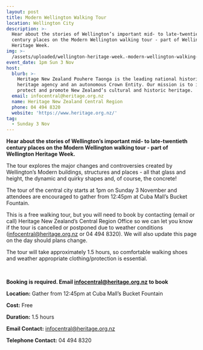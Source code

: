 ```yaml
---
layout: post
title: Modern Wellington Walking Tour
location: Wellington City
description: >-
  Hear about the stories of Wellington’s important mid- to late-twentieth
  century places on the Modern Wellington walking tour - part of Wellington
  Heritage Week.
img: >-
  /assets/uploaded/wellington-heritage-week.-modern-wellington-walking-tour-2-min.png
event_date: 1pm Sun 3 Nov
host:
  blurb: >-
    Heritage New Zealand Pouhere Taonga is the leading national historic
    heritage agency and an autonomous Crown Entity. Our mission is to identify,
    protect and promote New Zealand’s cultural and historic heritage.
  email: infocentral@heritage.org.nz
  name: Heritage New Zealand Central Region
  phone: 04 494 8320
  website: 'https://www.heritage.org.nz/'
tag:
  - Sunday 3 Nov
---
```

**Hear about the stories of Wellington’s important mid- to late-twentieth century places on the Modern Wellington walking tour - part of Wellington Heritage Week.**

The tour explores the major changes and controversies created by Wellington’s Modern buildings, structures and places - all that glass and height, the dynamic and quirky shapes and, of course, the concrete!

The tour of the central city starts at 1pm on Sunday 3 November and attendees are encouraged to gather from 12:45pm at Cuba Mall’s Bucket Fountain.

This is a free walking tour, but you will need to book by contacting (email or call) Heritage New Zealand’s Central Region Office so we can let you know if the tour is cancelled or postponed due to weather conditions (infocentral@heritage.org.nz or 04 494 8320). We will also update this page on the day should plans change. 

The tour will take approximately 1.5 hours, so comfortable walking shoes and weather appropriate clothing/protection is essential. 

<br>

**Booking is required. Email infocentral@heritage.org.nz to book**

**Location:** Gather from 12:45pm at Cuba Mall’s Bucket Fountain

**Cost:** Free

**Duration:** 1.5 hours

**Email Contact:** infocentral@heritage.org.nz

**Telephone Contact:** 04 494 8320
